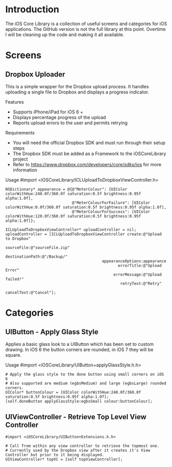 Introduction
==============

The iOS Core Library is a collection of useful screens and categories for iOS applications. The GitHub version is not the full library at this point. Overtime I will be cleaning up the code and making it all available.

Screens
===============

## Dropbox Uploader
This is a simple wrapper for the Dropbox upload process. It handles uploading a single file to Dropbox and displays a progress indicator.

Features
 * Supports iPhone/iPad for iOS 6 +
 * Displays percentage progress of the upload
 * Reports upload errors to the user and permits retrying
 
Requirements
 * You will need the official Dropbox SDK and must run through their setup steps
 * The Dropbox SDK must be added as a Framework to the iOSCoreLibrary project
 * Refer to https://www.dropbox.com/developers/core/sdks/ios for more information
 
Usage
    #import <iOSCoreLibrary/ICLUploadToDropboxViewController.h>

    NSDictionary* appearance = @{@"MeterColour": [UIColor colorWithHue:240.0f/360.0f saturation:0.5f brightness:0.95f alpha:1.0f],
                                 @"MeterColourForFailure": [UIColor colorWithHue:0.0f/360.0f saturation:0.5f brightness:0.95f alpha:1.0f],
                                 @"MeterColourForSuccess": [UIColor colorWithHue:120.0f/360.0f saturation:0.5f brightness:0.95f alpha:1.0f]};

    ICLUploadToDropboxViewController* uploadController = nil;
    uploadController = [ICLUploadToDropboxViewController create:@"Upload to Dropbox"
                                                     sourceFile:@"sourceFile.zip"
                                                destinationPath:@"/Backup/"
                                              appearanceOptions:appearance
                                                     errorTitle:@"Upload Error"
                                                   errorMessage:@"Upload failed!"
                                                      retryText:@"Retry"
                                                     cancelText:@"Cancel"];


Categories
===============

## UIButton - Apply Glass Style
Applies a basic glass look to a UIButton which has been set to custom drawing. In iOS 6 the button corners are rounded, in iOS 7 they will be square.

Usage
    #import <iOSCoreLibrary/UIButton+applyGlassStyle.h.h>

    # Apply the glass style to the done button using small corners on iOS 6
    # Also supported are medium (egbsMedium) and large (egbsLarge) rounded corners.
    UIColor* buttonColour = [UIColor colorWithHue:240.0f/360.0f saturation:0.5f brightness:0.95f alpha:1.0f];
    [self.doneButton applyGlassStyle:egbsSmall colour:buttonColour];
    

## UIViewController - Retrieve Top Level View Controller
    #import <iOSCoreLibrary/UIButton+Extensions.h.h>

    # Call from within any view controller to retrieve the topmost one.
    # Currently used by the Dropbox view after it creates it's View Controller but prior to it being displayed.
    UIViewController* topVC = [self topViewController];

